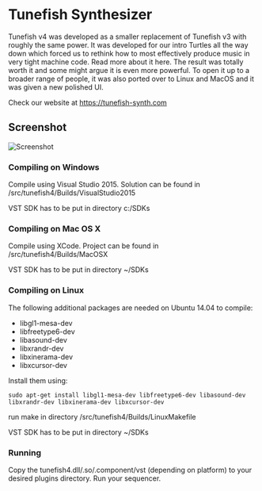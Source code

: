 # Tunefish Synthesizer

Tunefish v4 was developed as a smaller replacement of Tunefish v3 with roughly the same power. It was developed for our intro Turtles all the way down which forced us to rethink how to most effectively produce music in very tight machine code. Read more about it here. The result was totally worth it and some might argue it is even more powerful. To open it up to a broader range of people, it was also ported over to Linux and MacOS and it was given a new polished UI. 

Check our website at https://tunefish-synth.com

## Screenshot

![Screenshot](https://github.com/paynebc/tunefish/blob/master/media/tunefish4.jpg)

### Compiling on Windows

Compile using Visual Studio 2015. Solution can be found in
/src/tunefish4/Builds/VisualStudio2015

VST SDK has to be put in directory c:/SDKs

### Compiling on Mac OS X

Compile using XCode. Project can be found in
/src/tunefish4/Builds/MacOSX

VST SDK has to be put in directory ~/SDKs

### Compiling on Linux

The following additional packages are needed on Ubuntu 14.04 to compile:

* libgl1-mesa-dev
* libfreetype6-dev
* libasound-dev
* libxrandr-dev
* libxinerama-dev
* libxcursor-dev

Install them using:

```
sudo apt-get install libgl1-mesa-dev libfreetype6-dev libasound-dev libxrandr-dev libxinerama-dev libxcursor-dev
```

run make in directory
/src/tunefish4/Builds/LinuxMakefile

VST SDK has to be put in directory ~/SDKs

### Running

Copy the tunefish4.dll/.so/.component/vst (depending on platform) to your desired plugins directory. Run your sequencer.
